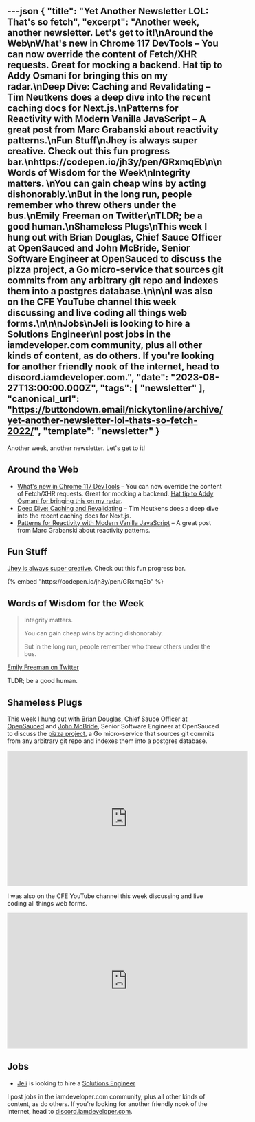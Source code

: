 ---json
{
  "title": "Yet Another Newsletter LOL: That's so fetch",
  "excerpt": "Another week, another newsletter. Let's get to it!\nAround the Web\nWhat's new in Chrome 117 DevTools – You can now override the content of Fetch/XHR requests. Great for mocking a backend. Hat tip to Addy Osmani for bringing this on my radar.\nDeep Dive: Caching and Revalidating – Tim Neutkens does a deep dive into the recent caching docs for Next.js.\nPatterns for Reactivity with Modern Vanilla JavaScript – A great post from Marc Grabanski about reactivity patterns.\nFun Stuff\nJhey is always super creative. Check out this fun progress bar.\nhttps://codepen.io/jh3y/pen/GRxmqEb\n\nWords of Wisdom for the Week\nIntegrity matters. \nYou can gain cheap wins by acting dishonorably.\nBut in the long run, people remember who threw others under the bus.\nEmily Freeman on Twitter\nTLDR; be a good human.\nShameless Plugs\nThis week I hung out with Brian Douglas, Chief Sauce Officer at OpenSauced and John McBride, Senior Software Engineer at OpenSauced to discuss the pizza project, a Go micro-service that sources git commits from any arbitrary git repo and indexes them into a postgres database.\n\n\nI was also on the CFE YouTube channel this week discussing and live coding all things web forms.\n\n\nJobs\nJeli is looking to hire a Solutions Engineer\nI post jobs in the iamdeveloper.com community, plus all other kinds of content, as do others. If you're looking for another friendly nook of the internet, head to discord.iamdeveloper.com.",
  "date": "2023-08-27T13:00:00.000Z",
  "tags": [
    "newsletter"
  ],
  "canonical_url": "https://buttondown.email/nickytonline/archive/yet-another-newsletter-lol-thats-so-fetch-2022/",
  "template": "newsletter"
}
---

<p>Another week, another newsletter. Let's get to it!</p>
<h2>Around the Web</h2>
<ul>
<li><a href="https://developer.chrome.com/blog/new-in-devtools-117/?utm_source=nickytonline&amp;utm_medium=email&amp;utm_campaign=yet-another-newsletter-lol-thats-so-fetch-2022" target="_blank">What's new in Chrome 117 DevTools</a> – You can now override the content of Fetch/XHR requests. Great for mocking a backend. <a href="https://twitter.com/addyosmani/status/1691833832817967315?utm_source=nickytonline&amp;utm_medium=email&amp;utm_campaign=yet-another-newsletter-lol-thats-so-fetch-2022" target="_blank">Hat tip to Addy Osmani for bringing this on my radar</a>.</li>
<li><a href="https://github.com/vercel/next.js/discussions/54075?utm_source=nickytonline&amp;utm_medium=email&amp;utm_campaign=yet-another-newsletter-lol-thats-so-fetch-2022" target="_blank">Deep Dive: Caching and Revalidating</a> – Tim Neutkens does a deep dive into the recent caching docs for Next.js.</li>
<li><a href="https://frontendmasters.com/blog/vanilla-javascript-reactivity/?utm_source=nickytonline&amp;utm_medium=email&amp;utm_campaign=yet-another-newsletter-lol-thats-so-fetch-2022" target="_blank">Patterns for Reactivity with Modern Vanilla JavaScript</a> – A great post from Marc Grabanski about reactivity patterns.</li>
</ul>
<h2>Fun Stuff</h2>
<p><a href="https://twitter.com/jh3yy/status/1693766005225324964?utm_source=nickytonline&amp;utm_medium=email&amp;utm_campaign=yet-another-newsletter-lol-thats-so-fetch-2022" target="_blank">Jhey is always super creative</a>. Check out this fun progress bar.</p>
{% embed "https://codepen.io/jh3y/pen/GRxmqEb" %}
<h2>Words of Wisdom for the Week</h2>
<blockquote>
<p>Integrity matters. </p>
<p>You can gain cheap wins by acting dishonorably.</p>
<p>But in the long run, people remember who threw others under the bus.</p>
</blockquote>
<p><a href="https://twitter.com/editingemily/status/1694370075019555057?utm_source=nickytonline&amp;utm_medium=email&amp;utm_campaign=yet-another-newsletter-lol-thats-so-fetch-2022" target="_blank">Emily Freeman on Twitter</a></p>
<p>TLDR; be a good human.</p>
<h2>Shameless Plugs</h2>
<p>This week I hung out with <a href="https://linkedin.com/in/brianldouglas?utm_source=nickytonline&amp;utm_medium=email&amp;utm_campaign=yet-another-newsletter-lol-thats-so-fetch-2022" target="_blank">Brian Douglas</a>, Chief Sauce Officer at <a href="https://opensauced.pizza/?utm_source=nickytonline&amp;utm_medium=email&amp;utm_campaign=yet-another-newsletter-lol-thats-so-fetch-2022" target="_blank">OpenSauced</a> and <a href="https://linkedin.com/in/jpmcb?utm_source=nickytonline&amp;utm_medium=email&amp;utm_campaign=yet-another-newsletter-lol-thats-so-fetch-2022" target="_blank">John McBride</a>, Senior Software Engineer at OpenSauced to discuss the <a href="https://github.com/open-sauced/pizza?utm_source=nickytonline&amp;utm_medium=email&amp;utm_campaign=yet-another-newsletter-lol-thats-so-fetch-2022" target="_blank">pizza project</a>, a Go micro-service that sources git commits from any arbitrary git repo and indexes them into a postgres database.</p>
<html><body><div>
<iframe allow="accelerometer; autoplay; clipboard-write; encrypted-media; gyroscope; picture-in-picture; web-share" allowfullscreen="" frameborder="0" height="315" src="https://www.youtube.com/embed/b4y4vhUlTZI" title="YouTube video player" width="560">
</iframe>
</div></body></html><p>I was also on the CFE YouTube channel this week discussing and live coding all things web forms.</p>
<html><body><div>
<iframe allow="accelerometer; autoplay; clipboard-write; encrypted-media; gyroscope; picture-in-picture; web-share" allowfullscreen="" frameborder="0" height="315" src="https://www.youtube.com/embed/XWWpoL16pu4" title="YouTube video player" width="560">
</iframe>
</div></body></html><h2>Jobs</h2>
<ul>
<li><a href="https://www.jeli.io/?utm_source=nickytonline&amp;utm_medium=email&amp;utm_campaign=yet-another-newsletter-lol-thats-so-fetch-2022" target="_blank">Jeli</a> is looking to hire a <a href="https://boards.greenhouse.io/jeli/jobs/4305870005?gh_src=3769f6395us&amp;utm_source=nickytonline&amp;utm_medium=email&amp;utm_campaign=yet-another-newsletter-lol-thats-so-fetch-2022" target="_blank">Solutions Engineer</a></li>
</ul>
<p>I post jobs in the iamdeveloper.com community, plus all other kinds of content, as do others. If you're looking for another friendly nook of the internet, head to <a href="https://discord.iamdeveloper.com?utm_source=nickytonline&amp;utm_medium=email&amp;utm_campaign=yet-another-newsletter-lol-thats-so-fetch-2022" target="_blank">discord.iamdeveloper.com</a>.</p>
<!-- tags: devtools, nextjs, javascript-->
